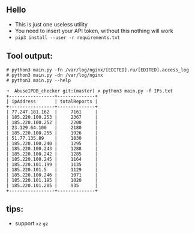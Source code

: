 ## Hello

- This is just one useless utility
- You need to insert your API token, without this nothing will work
- `pip3 install --user -r requirements.txt`


## Tool output:

```shell
# python3 main.py -fn /var/log/nginx/[EDITED].ru/[EDITED].access_log
# python3 main.py -dn /var/log/nginx
# python3 main.py --help

➜  AbuseIPDB_checker git:(master) ✗ python3 main.py -f IPs.txt            
+-----------------+--------------+
| ipAddress       | totalReports |
+-----------------+--------------+
| 77.247.181.162  |     7161     |
| 185.220.100.253 |     2367     |
| 185.220.100.252 |     2200     |
| 23.129.64.100   |     2180     |
| 185.220.100.255 |     1926     |
| 51.77.135.89    |     1830     |
| 185.220.100.240 |     1295     |
| 185.220.100.243 |     1288     |
| 185.220.100.242 |     1285     |
| 185.220.100.245 |     1164     |
| 185.220.101.199 |     1135     |
| 185.220.101.5   |     1129     |
| 185.220.100.246 |     1071     |
| 185.220.101.195 |     1020     |
| 185.220.101.205 |     935      |
+-----------------+--------------+
```

## tips:
- support `xz` `gz`
